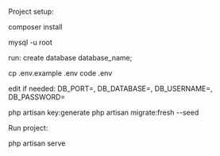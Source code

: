 Project setup:

composer install

mysql -u root

run: create database database_name;

cp .env.example .env
code .env

edit if needed: DB_PORT=, DB_DATABASE=, DB_USERNAME=, DB_PASSWORD=

php artisan key:generate
php artisan migrate:fresh --seed

Run project:

php artisan serve
